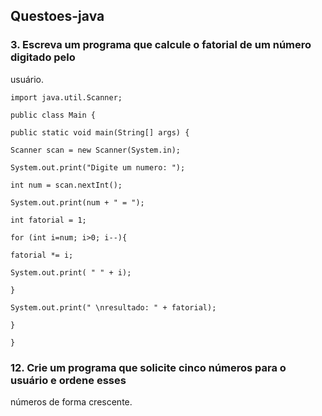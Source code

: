 ## Questoes-java


### 3. Escreva um programa que calcule o fatorial de um número digitado pelo
usuário.

```
import java.util.Scanner;

public class Main {

public static void main(String[] args) {

Scanner scan = new Scanner(System.in);

System.out.print("Digite um numero: ");

int num = scan.nextInt();

System.out.print(num + " = ");

int fatorial = 1;

for (int i=num; i>0; i--){

fatorial *= i;

System.out.print( " " + i);

}

System.out.print(" \nresultado: " + fatorial);

}

}

```

### 12. Crie um programa que solicite cinco números para o usuário e ordene esses
números de forma crescente.
